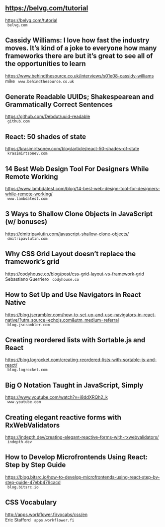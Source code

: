 ## https://belvg.com/tutorial  
https://belvg.com/tutorial  
 ` belvg.com`
  

## Cassidy Williams: I love how fast the industry moves. It’s kind of a joke to everyone how many frameworks there are but it’s great to see all of the opportunities to learn  
https://www.behindthesource.co.uk/interviews/s01e08-cassidy-williams  
mike ` www.behindthesource.co.uk`
  

## Generate Readable UUIDs; Shakespearean and Grammatically Correct Sentences  
https://github.com/Debdut/uuid-readable  
 ` github.com`
  

## React: 50 shades of state  
https://krasimirtsonev.com/blog/article/react-50-shades-of-state  
 ` krasimirtsonev.com`
  

## 14 Best Web Design Tool For Designers While Remote Working  
https://www.lambdatest.com/blog/14-best-web-design-tool-for-designers-while-remote-working/  
 ` www.lambdatest.com`
  

## 3 Ways to Shallow Clone Objects in JavaScript (w/ bonuses)  
https://dmitripavlutin.com/javascript-shallow-clone-objects/  
 ` dmitripavlutin.com`
  

## Why CSS Grid Layout doesn’t replace the framework’s grid  
https://codyhouse.co/blog/post/css-grid-layout-vs-framework-grid  
Sebastiano Guerriero ` codyhouse.co`
  

## How to Set Up and Use Navigators in React Native  
https://blog.jscrambler.com/how-to-set-up-and-use-navigators-in-react-native/?utm_source=echojs.com&utm_medium=referral  
 ` blog.jscrambler.com`
  

## Creating reordered lists with Sortable.js and React  
https://blog.logrocket.com/creating-reordered-lists-with-sortable-js-and-react/  
 ` blog.logrocket.com`
  

## Big O Notation Taught in JavaScript, Simply  
https://www.youtube.com/watch?v=i8ddXRQh2_k  
 ` www.youtube.com`
  

## Creating elegant reactive forms with RxWebValidators  
https://indepth.dev/creating-elegant-reactive-forms-with-rxwebvalidators/  
 ` indepth.dev`
  

## How to Develop Microfrontends Using React: Step by Step Guide  
https://blog.bitsrc.io/how-to-develop-microfrontends-using-react-step-by-step-guide-47ebb479cacd  
 ` blog.bitsrc.io`
  

## CSS Vocabulary  
http://apps.workflower.fi/vocabs/css/en  
Eric Stafford ` apps.workflower.fi`
  

